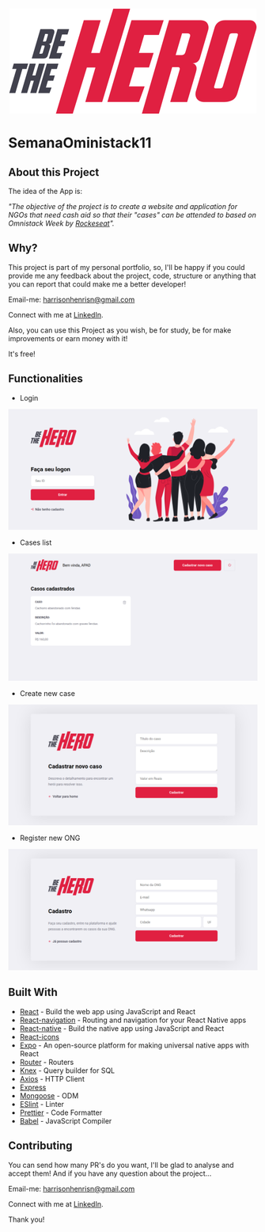 <p align="center">
  <img src="./frontend/src/assets/logo.svg">
</p>

# SemanaOministack11

## About this Project

The idea of the App is:

_"The objective of the project is to create a website and application for NGOs that need cash aid so that their "cases" can be attended to based on Omnistack Week by [Rockeseat](https://rocketseat.com.br/)"._

## Why?

This project is part of my personal portfolio, so, I'll be happy if you could provide me any feedback about the project, code, structure or anything that you can report that could make me a better developer!

Email-me: harrisonhenrisn@gmail.com

Connect with me at [LinkedIn](https://linkedin.com/in/harrison-henri-dos-santos-nascimento-a6ba33112).

Also, you can use this Project as you wish, be for study, be for make improvements or earn money with it!

It's free!

## Functionalities

- Login 

![](assets/login.png)

- Cases list

![](assets/cases.png)

- Create new case

![](assets/newCase.png)

- Register new ONG

![](assets/newONG.png)

## Built With

- [React](https://github.com/facebook/react) - Build the web app using JavaScript and React
- [React-navigation](https://github.com/react-navigation/react-navigation) - Routing and navigation for your React Native apps
- [React-native](https://github.com/expo/react-native) - Build the native app using JavaScript and React
- [React-icons](https://react-icons.github.io/react-icons/)
- [Expo](https://github.com/expo/expo) - An open-source platform for making universal native apps with React
- [Router](https://github.com/ReactTraining/react-router) - Routers
- [Knex](https://github.com/knex/knex) - Query builder for SQL
- [Axios](https://github.com/axios/axios) - HTTP Client
- [Express](https://github.com/expressjs/express)
- [Mongoose](https://github.com/Automattic/mongoose) - ODM
- [ESlint](https://eslint.org/) - Linter
- [Prettier](https://prettier.io/) - Code Formatter
- [Babel](https://babeljs.io/) - JavaScript Compiler

## Contributing

You can send how many PR's do you want, I'll be glad to analyse and accept them! And if you have any question about the project...

Email-me: harrisonhenrisn@gmail.com

Connect with me at [LinkedIn](https://linkedin.com/in/harrison-henri-dos-santos-nascimento-a6ba33112).

Thank you!
